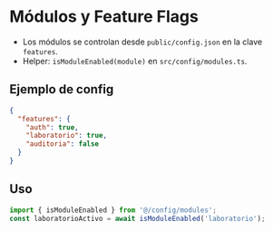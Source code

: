 # Módulos y Feature Flags

- Los módulos se controlan desde `public/config.json` en la clave `features`.
- Helper: `isModuleEnabled(module)` en `src/config/modules.ts`.

## Ejemplo de config
```json
{
  "features": {
    "auth": true,
    "laboratorio": true,
    "auditoria": false
  }
}
```

## Uso
```ts
import { isModuleEnabled } from '@/config/modules';
const laboratorioActivo = await isModuleEnabled('laboratorio');
```
